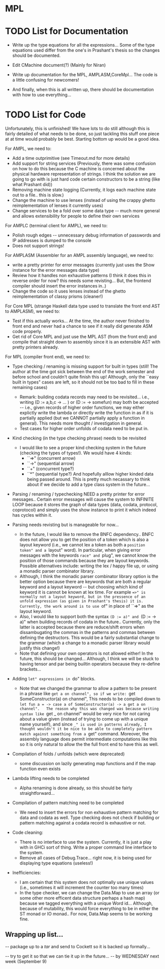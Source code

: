 # MPL

# TODO List for Documentation 
- Write up the type equations for all the expressions... Some of the type equations used differ from the one's in Prashant's thesis so the changes should be documented.
- Edit CMachine document(?) (Mainly for Niran)
- Write up documentation for the MPL, AMPLASM,CoreMpl... The code is a little confusing for newcomers! 

- And finally, when this is all written up, there should be documentation with how to use everything...

# TODO List for Code
Unfortunately, this is unfinished!
We have lots to do still although this is fairly detailed of what needs to be done, so just tackling this stuff one piece at at time would probably be best.
Starting bottom up would be a good idea.

For AMPL, we need to:
- Add a time outprimitive (see Timeout.md for more details)
- Add support for string services (Previously, there was some confusion on how to do this because the C machine is concerned about the physical hardware representation of strings. I think the solution we are going to go with is just hard code certain constructors to be a string (like what Prashant did))
- Removing machine state logging (Currently, it logs each machine state out to a file.. this is slow.)
- Change the machine to use lenses (instead of using the crappy ghetto reimplementation of lenses it currently uses) 
- Change services to be a fold over some data type -- much more general and allows extensibility for people to define their own services

For AMPLC (terminal client for AMPL), we need to:
- Polish rough edges -- unnecessary debug information of passwords and IP addresses is dumped to the console
- Does not support strings! 

For AMPLASM (Assembler for an AMPL assembly language), we need to:
- write a pretty printer for error messages (currently just uses the Show instance for the error messages data type)
- Review how it handles non exhaustive patterns (I think it does this in reverse order for now? this needs some revisting... But, the frontend compiler should insert the error instances in..)
- Change the code so it uses lenses instead of the ghetto reimplementation of classy prisms (cleaner!)

For Core MPL (strange Haskell data type used to translate the front end AST to AMPLASM), we need to:
- Test if this actually works... At the time, the author never finished to front end and never had a chance to see if it really did generate ASM code properly.
- Get rid of Core MPL and just use the MPL AST (from the front end) and compile that straight down to assembly since it is an extensible AST with pretty printers already.

For MPL (compiler front end), we need to:
- Type checking / renaming is missing support for built in types (still! The author at the time got sick between the end of the work semester and before school and couldn't quite finish this up! Although, only the ``easy built in types" cases are left, so it should not be too bad to fill in these remaining cases)
  - Remark: building codata records may need to be revisited... i.e., writing (D := a,b,c -> ... ) or (D := -> somefun) may both be accepted -- i.e., given records of higher order functions, we may either explictly write the lambda or directly write the function in as if it is partially applied (but we CANNOT partially apply a function in general). This needs more thought / investigation in general.
  - Test cases for higher order unfolds of codata need to be put in.

- Kind checking (in the type checking phrase) needs to be revisited
  - I would like to see a proper kind checking system in the future (checking the types of types!). We would have 4 kinds:
    - ``=>" (concurrent arrow)
    - ``->" (sequential arrow)
    - ``+" (concurrent type?)
    - ``*" (sequential type?)
   And hopefully alllow higher kinded data being passed around. This is pretty much necassary to think about if we decide to add a type class system in the future...

- Parsing / renaming / typechecking NEED a pretty printer for error messages.. Certain error messages will cause the system to INFINITE LOOP because it stores the graph of data types (data, codata, protocol, coprotocol) and simply uses the show instance to print it which indeed has cycles within it.

- Parsing needs revisting but is manageable for now...
  - In the future, I would like to remove the BNFC dependency.. BNFC does not allow you to get the position of a token which is also a layout keyword (i.e., we cannot lex a token as both a ``position token" and a ``layout" word). In particular, when giving error messages with the keywords ``race" and ``plug", we cannot know the position of those commands because they are layout keywords. Possible alternatives include: writing the lex / happy file up, or using a monadic parser combinator library.
  - Although, I think the monadic parser combinator library option is the better option because there are keywords that are both a regular keyword and a layout keyword -- but choosing which kind of keyword it is cannot be known at lex time. For example ``=>" is normally not a layout keyword, but in the pressence of an unfold expression (as given in Prashant's thesis) it is. Currently, the work around is to use ``of" in place of ``=>" as the layout keyword.
  - Also, I would like to support both the syntax ``(D := a)" and ``(D := -> a)" when building records of codata in the future.. Currently, only the latter is accepted because there are reduce/shift errors when dissambugating the commas in the patterns and commas between defining the destructors. This would be a fairly substantial change to the grammar (which a change to a monadic parser library would justify this change!)
  - Note that defining your own operators is not allowed either! In the future, this should be changed... Although, I think we will be stuck to having tensor and par being builtin operators because they re-define brackets...

- Adding ``let" expressions in ``do" blocks. 
  - Note that we changed the grammar to allow a pattern to be present in a phrase like ``get a on channel", so if we write:
        ``get SomeConstructor(a) on channel", 
    This needs to be compiled down to 
        ``let fun a = -> case a of SomeConstructor(a) -> a
          get a on channel".  
    The reason why this was changed was because writing syntax like ``get _ on channel" would be very nice for not caring about a value given (instead of trying to come up with a unique name yourself), and since ``_" is used in patterns already, I thought wouldn't it be nice to be able to completely pattern match against something from a ``get" command.  Moreover, the assembly language does permit intermediate computations like this so it is only natural to allow the the full front end to have this as well.

- Compilation of folds / unfolds (which were deprecated)
  - some discussion on lazily generating map functions and if the map function even exists 

- Lambda lifting needs to be completed
  - Alpha renaming is done already, so this should be fairly straightforward...

- Compilation of pattern matching need to be completed
  - We need to insert the errors for non exhaustive pattern matching for data and codata as well. Type checking does not check if building or pattern matching against a codata record is exhaustive or not.

- Code cleaning:
  - There is no interface to use the system. Currently, it is just a play with in GHCi sort of thing. Write a proper command line interface to the system.
  - Remove all cases of Debug.Trace... right now, it is being used for displaying type equations (useless!)

- Inefficiencies:
  - I am certain that this system does not optimally use unique values (i.e., sometimes it will increment the counter too many times)
  - In the type checker, we can change the Data.Map to use an array (or some other more efficent data structure perhaps a hash map) because we tagged everything with a unique Word id... Although, because of mutability, this would force everything to be in either the ST monad or IO monad.. For now, Data.Map seems to be working fine.


## Wrapping up list...
-- package up to a *tar* and send to Cockett so it is backed up formally...

-- try to get it so that we can tie it up in the future...
-- by WEDNESDAY next week (September 9)
